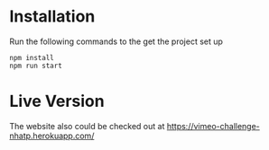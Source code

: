 # Installation
Run the following commands to the get the project set up
```
npm install
npm run start
```
# Live Version
The website also could be checked out at https://vimeo-challenge-nhatp.herokuapp.com/

